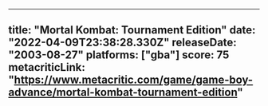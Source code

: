 
---
title: "Mortal Kombat: Tournament Edition"
date: "2022-04-09T23:38:28.330Z"
releaseDate: "2003-08-27"
platforms: ["gba"]
score: 75
metacriticLink: "https://www.metacritic.com/game/game-boy-advance/mortal-kombat-tournament-edition"
---
